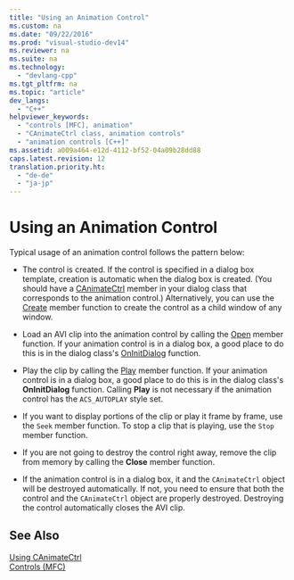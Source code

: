 ```yaml
---
title: "Using an Animation Control"
ms.custom: na
ms.date: "09/22/2016"
ms.prod: "visual-studio-dev14"
ms.reviewer: na
ms.suite: na
ms.technology: 
  - "devlang-cpp"
ms.tgt_pltfrm: na
ms.topic: "article"
dev_langs: 
  - "C++"
helpviewer_keywords: 
  - "controls [MFC], animation"
  - "CAnimateCtrl class, animation controls"
  - "animation controls [C++]"
ms.assetid: a009a464-e12d-4112-bf52-04a09b28dd88
caps.latest.revision: 12
translation.priority.ht: 
  - "de-de"
  - "ja-jp"
---
```

# Using an Animation Control
Typical usage of an animation control follows the pattern below:  
  
-   The control is created. If the control is specified in a dialog box template, creation is automatic when the dialog box is created. (You should have a [CAnimateCtrl](../vs140/canimatectrl-class.md) member in your dialog class that corresponds to the animation control.) Alternatively, you can use the [Create](../vs140/canimatectrl--create.md) member function to create the control as a child window of any window.  
  
-   Load an AVI clip into the animation control by calling the [Open](../vs140/canimatectrl--open.md) member function. If your animation control is in a dialog box, a good place to do this is in the dialog class's [OnInitDialog](../vs140/cdialog--oninitdialog.md) function.  
  
-   Play the clip by calling the [Play](../vs140/canimatectrl--play.md) member function. If your animation control is in a dialog box, a good place to do this is in the dialog class's **OnInitDialog** function. Calling **Play** is not necessary if the animation control has the `ACS_AUTOPLAY` style set.  
  
-   If you want to display portions of the clip or play it frame by frame, use the `Seek` member function. To stop a clip that is playing, use the `Stop` member function.  
  
-   If you are not going to destroy the control right away, remove the clip from memory by calling the **Close** member function.  
  
-   If the animation control is in a dialog box, it and the `CAnimateCtrl` object will be destroyed automatically. If not, you need to ensure that both the control and the `CAnimateCtrl` object are properly destroyed. Destroying the control automatically closes the AVI clip.  
  
## See Also  
 [Using CAnimateCtrl](../vs140/using-canimatectrl.md)   
 [Controls (MFC)](../vs140/controls--mfc-.md)
